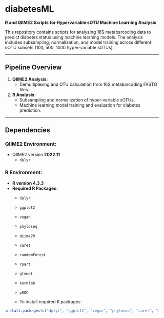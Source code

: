 # diabetesML  
**R and QIIME2 Scripts for Hypervariable sOTU Machine Learning Analysis**  

This repository contains scripts for analyzing 16S metabarcoding data to predict diabetes status using machine learning models. The analysis includes subsampling, normalization, and model training across different sOTU subsets (100, 500, 1000 hyper-variable sOTUs).  

---

##  **Pipeline Overview**  
1. **QIIME2 Analysis:**  
   - Demultiplexing and OTU calculation from 16S metabarcoding FASTQ files.  
2. **R Analysis:**  
   - Subsampling and normalization of hyper-variable sOTUs.  
   - Machine learning model training and evaluation for diabetes prediction.  

---

##  **Dependencies**  
### **QIIME2 Environment:**  
- QIIME2 version **2022.11**    
   - `dplyr` 
### **R Environment:**  
- **R version 4.3.3**  
- **Required R Packages:**  
   - `dplyr`  
   - `ggplot2`  
   - `vegan`  
   - `phyloseq`  
   - `qiime2R`  
   - `caret`  
   - `randomForest`  
   - `rpart`  
   - `glmnet`  
   - `kernlab`  
   - `pROC`
 
   - To install required R packages:  
```r  
install.packages(c("dplyr", "ggplot2", "vegan", "phyloseq", "caret", "randomForest", "rpart", "glmnet", "kernlab", "pROC"))  
